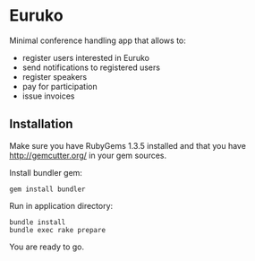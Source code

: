 # Euruko

Minimal conference handling app that allows to:

* register users interested in Euruko
* send notifications to registered users
* register speakers
* pay for participation
* issue invoices

## Installation

Make sure you have RubyGems 1.3.5 installed and that you have http://gemcutter.org/ in your gem sources.

Install bundler gem:

    gem install bundler

Run in application directory:

    bundle install
    bundle exec rake prepare

You are ready to go.
